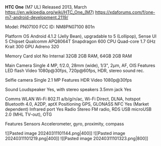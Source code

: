
**HTC One** (M7 UL)
Released 2013, March
https://en.wikipedia.org/wiki/HTC_One_(M7)
https://xdaforums.com/f/one-m7-android-development.2119/

Model: PN07100
FCC ID: NM8PN07100
801n

Platform
OS 	Android 4.1.2 (Jelly Bean), upgradable to 5 (Lollipop), Sense UI 5
Chipset 	Qualcomm APQ8064T Snapdragon 600
CPU 	Quad-core 1.7 GHz Krait 300
GPU 	Adreno 320

Memory
Card slot 	No
Internal 	32GB 2GB RAM, 64GB 2GB RAM

Main Camera
Single 	4 MP, f/2.0, 28mm (wide), 1/3", 2µm, AF, OIS
Features 	LED flash
Video 	1080p@30fps, 720p@60fps, HDR, stereo sound rec.

Selfie camera
Single 	2.1 MP
Features 	HDR
Video 	1080p@30fps

Sound
Loudspeaker 	Yes, with stereo speakers
3.5mm jack 	Yes

Comms
WLAN 	Wi-Fi 802.11 a/b/g/n/ac, Wi-Fi Direct, DLNA, hotspot
Bluetooth 	4.0, A2DP, aptX
Positioning 	GPS, GLONASS
NFC 	Yes (Market dependent)
Infrared port 	Yes
Radio 	Stereo FM radio, RDS
USB 	microUSB 2.0 (MHL TV-out), OTG

Features
Sensors 	Accelerometer, gyro, proximity, compass


![[Pasted image 20240311101144.png|400]] ![[Pasted image 20240311101219.png|400]]
![[Pasted image 20240311101323.png|800]]



